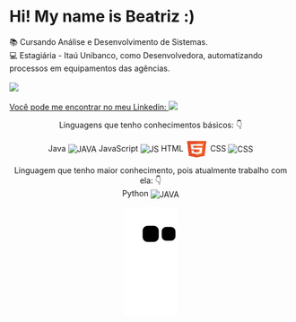 <h1> Hi! My name is Beatriz :) </h1>
📚 Cursando Análise e Desenvolvimento de Sistemas. 

 <br>  
💻 Estagiária - Itaú Unibanco, como Desenvolvedora, automatizando processos em equipamentos das agências.
 <br/>   

<br>
<div>
  <a href="https://github.com/BeatrizTavaresL">
    <img  src="https://github-readme-stats.vercel.app/api?username=BeatrizTavaresL&include_all_commits=true&show_icons=true&theme=dracula"/>
<div/>

 Você pode me encontrar no meu Linkedin:  <a href="https://www.linkedin.com/in/beatriztavares1/-4824b01a7/" target="_blank"><img src="https://img.shields.io/badge/-LinkedIn-%230077B5?style=for-the-badge&logo=linkedin&logoColor=white" target="_blank"></a> 
<div/> 
 
<div align="center" valign="top">
 
Linguagens que tenho conhecimentos básicos:  👇 
 
Java <img align="center" alt="JAVA" height="30" width="40" src="https://cdn.jsdelivr.net/gh/devicons/devicon/icons/java/java-original.svg"/>
JavaScript <img align="center" alt="JS" height="30" width="40" src="https://cdn.jsdelivr.net/gh/devicons/devicon/icons/javascript/javascript-original.svg"/>
HTML <img align="center" alt="HTML" height="30" width="40" src="https://raw.githubusercontent.com/devicons/devicon/master/icons/html5/html5-original.svg"/>
CSS  <img align="center" alt="CSS" height="30" width="40" src="https://cdn.jsdelivr.net/gh/devicons/devicon/icons/css3/css3-original.svg"/>
 <br/>
 
Linguagem que tenho maior conhecimento, pois atualmente trabalho com ela:  👇 
<br/>
 Python <img align="center" alt="JAVA" height="30" width="40" src="https://cdn.jsdelivr.net/gh/devicons/devicon/icons/python/python-original-wordmark.svg" />

 ![Snake animation](https://github.com/BeatrizTavaresL/BeatrizTavaresL/blob/output/github-contribution-grid-snake.svg)
 
 </div> <br/>
